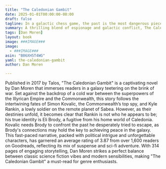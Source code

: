 ```yaml
---
title: "The Caledonian Gambit"
date: 2025-01-01T00:00:00-08:00
draft: false
tagline: In a galactic chess game, the past is the most dangerous piece.
summary: A thrilling blend of espionage and galactic conflict, The Caledonian Gambit reimagines classic sci-fi adventure for today's readers.
tags: [Dan Moren]
layout: book
image: ###IMAGE###
image:
  - ###IMAGE###
asin: "B06XH5T4WG"
yaml: the-caledonian-gambit
author: Dan Moren

---
```


Published in 2017 by Talos, "The Caledonian Gambit" is a captivating novel by Dan Moren that immerses readers in a galaxy teetering on the brink of war. Set against the backdrop of a cold war between the superpowers of the Illyrican Empire and the Commonwealth, this story follows the intertwining fates of Simon Kovalic, the Commonwealth’s top spy, and Kyle Rankin, a lowly soldier on the remote planet of Sabea. However, as their destinies unfold, it becomes clear that Rankin is not who he appears to be; his true identity is Eli Brody, a fugitive from his home world of Caledonia. Kovalic needs Brody to confront the past he desperately tried to escape, as Brody's connections may hold the key to achieving peace in the galaxy. This fast-paced narrative, packed with political intrigue and unforgettable characters, has garnered an average rating of 3.87 from over 1,600 readers on Goodreads, reflecting its mix of suspense and sci-fi adventure. With 314 pages of engaging storytelling, Dan Moren strikes a perfect balance between classic science fiction vibes and modern sensibilities, making "The Caledonian Gambit" a must-read for genre enthusiasts.
